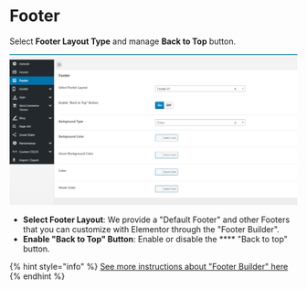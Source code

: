 # Footer

Select **Footer Layout Type** and manage **Back to Top** button.

![](../.gitbook/assets/import-data-step8-8.png)

* **Select Footer Layout**: We provide a "Default Footer" and other Footers that you can customize with Elementor through the "Footer Builder".
* **Enable "Back to Top" Button**: Enable or disable the **** "Back to top" button.

{% hint style="info" %}
[See more instructions about "Footer Builder" here](../theme-configuration/set-up-footer.md)
{% endhint %}
